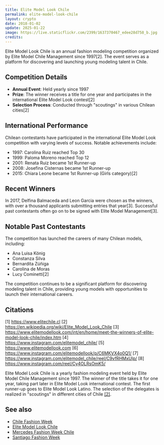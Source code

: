 ```yaml
---
title: Elite Model Look Chile
permalink: elite-model-look-chile
layout: crypto
date: 2018-01-02
update: 2025-01-22
image: https://live.staticflickr.com/2399/1637370467_edee28d758_b.jpg
credits:
---
```


Elite Model Look Chile is an annual fashion modeling competition organized by Elite Model Chile Management since 1997[2]. The event serves as a platform for discovering and launching young modeling talent in Chile.

## Competition Details
- **Annual Event**: Held yearly since 1997
- **Prize**: The winner receives a title for one year and participates in the international Elite Model Look contest[2]
- **Selection Process**: Conducted through "scoutings" in various Chilean cities[2]

## International Performance
Chilean contestants have participated in the international Elite Model Look competition with varying levels of success. Notable achievements include:
- 1997: Carolina Ruiz reached Top 30
- 1999: Paloma Moreno reached Top 12
- 2001: Renata Ruiz became 1st Runner-up
- 2008: Josefina Cisternas became 1st Runner-up
- 2015: Chiara Leone became 1st Runner-up (Girls category)[2]

## Recent Winners
In 2017, Delfina Balmaceda and Leon Garcia were chosen as the winners, with over a thousand applicants submitting entries that year[3]. Successful past contestants often go on to be signed with Elite Model Management[3].

## Notable Past Contestants
The competition has launched the careers of many Chilean models, including:
- Ana Luisa König
- Constanza Silva
- Bernardita Zúñiga
- Carolina de Moras
- Lucy Cominetti[2]

The competition continues to be a significant platform for discovering modeling talent in Chile, providing young models with opportunities to launch their international careers.

## Citations

[1] https://www.elitechile.cl
[2] https://en.wikipedia.org/wiki/Elite_Model_Look_Chile
[3] https://www.elitemodellook.com/int/en/home/meet-the-winners-of-elite-model-look-chile/index.htm
[4] https://www.instagram.com/elitemodel_chile/
[5] https://www.elitemodellook.com
[6] https://www.instagram.com/elitemodellook/p/C6MKVX4o0Q1/
[7] https://www.instagram.com/elitemodel_chile/reel/C9vfRHMxUlp/
[8] https://www.instagram.com/reel/Cy4OLRsOmK5/

Elite Model Look Chile is a yearly fashion modeling event held by Elite Model Chile Management since 1997. The winner of the title takes it for one year, taking part later in Elite Model Look international contest. The first runner-up goes to Elite Model Look Latino. The selection of the delegates is realized in "scoutings" in different cities of Chile <span id="a2">[\[2\]](#f2)</span>.

## See also

+ [Chile Fashion Week](chile-fashion-week)
+ [Elite Model Look Chile](elite-model-look-chile)
+ [Mercedes Fashion Week Chile](mercedes-fashion-week-chile)
+ [Santiago Fashion Week](santiago-fashion-week)

